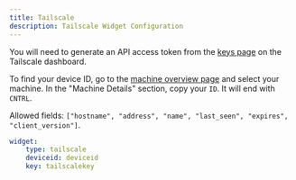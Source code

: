 ```yaml
---
title: Tailscale
description: Tailscale Widget Configuration
---
```


You will need to generate an API access token from the [keys page](https://login.tailscale.com/admin/settings/keys) on the Tailscale dashboard.

To find your device ID, go to the [machine overview page](https://login.tailscale.com/admin/machines) and select your machine. In the "Machine Details" section, copy your `ID`. It will end with `CNTRL`.

Allowed fields: `["hostname", "address", "name", "last_seen", "expires", "client_version"]`.

```yaml
widget:
    type: tailscale
    deviceid: deviceid
    key: tailscalekey
```
